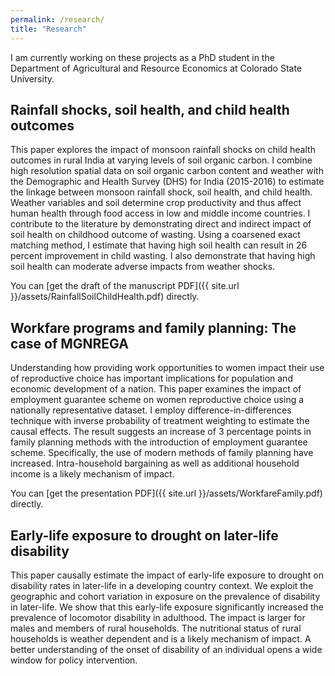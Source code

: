 ```yaml
---
permalink: /research/
title: "Research"
---
```

I am currently working on these projects as a PhD student in the Department of Agricultural and Resource Economics at Colorado State University.

## Rainfall shocks, soil health, and child health outcomes

This paper explores the impact of monsoon rainfall shocks on child health outcomes in rural India at varying levels of soil organic carbon. I combine high resolution spatial data on soil organic carbon content and weather with the Demographic and Health Survey (DHS) for India (2015-2016) to estimate the linkage between monsoon rainfall shock, soil health, and child health. Weather variables and soil determine crop productivity and thus affect human health through food access in low and middle income countries. I contribute to the literature by demonstrating direct and indirect impact of soil health on childhood outcome of wasting. Using a coarsened exact matching method, I estimate that having high soil health can result in 26 percent improvement in child wasting. I also demonstrate that having high soil health can moderate adverse impacts from weather shocks. 

You can [get the draft of the manuscript PDF]({{ site.url }}/assets/RainfallSoilChildHealth.pdf) directly.

## Workfare programs and family planning: The case of MGNREGA

Understanding how providing work opportunities to women impact their use of reproductive choice has important implications for population and economic development of a nation. This paper examines the impact of employment guarantee scheme on women reproductive choice using a nationally representative dataset. I employ  difference-in-differences technique with inverse probability of treatment weighting to estimate the causal effects. The result suggests an increase of 3 percentage points in family planning methods with the introduction of employment guarantee scheme. Specifically, the use of modern methods of family planning have increased. Intra-household bargaining as well as additional household income is a likely mechanism of impact.

You can [get the presentation PDF]({{ site.url }}/assets/WorkfareFamily.pdf) directly.

## Early-life exposure to drought on later-life disability

This paper causally estimate the impact of early-life exposure to drought on disability rates in later-life in a developing country context. We exploit the geographic and cohort variation in exposure on the prevalence of disability in later-life. We show that this early-life exposure significantly increased the prevalence of locomotor disability in adulthood. The impact is larger for males and members of rural households. The nutritional status of rural households is weather dependent and is a likely mechanism of impact. A better understanding of the onset of disability of an individual opens a wide window for policy intervention.


